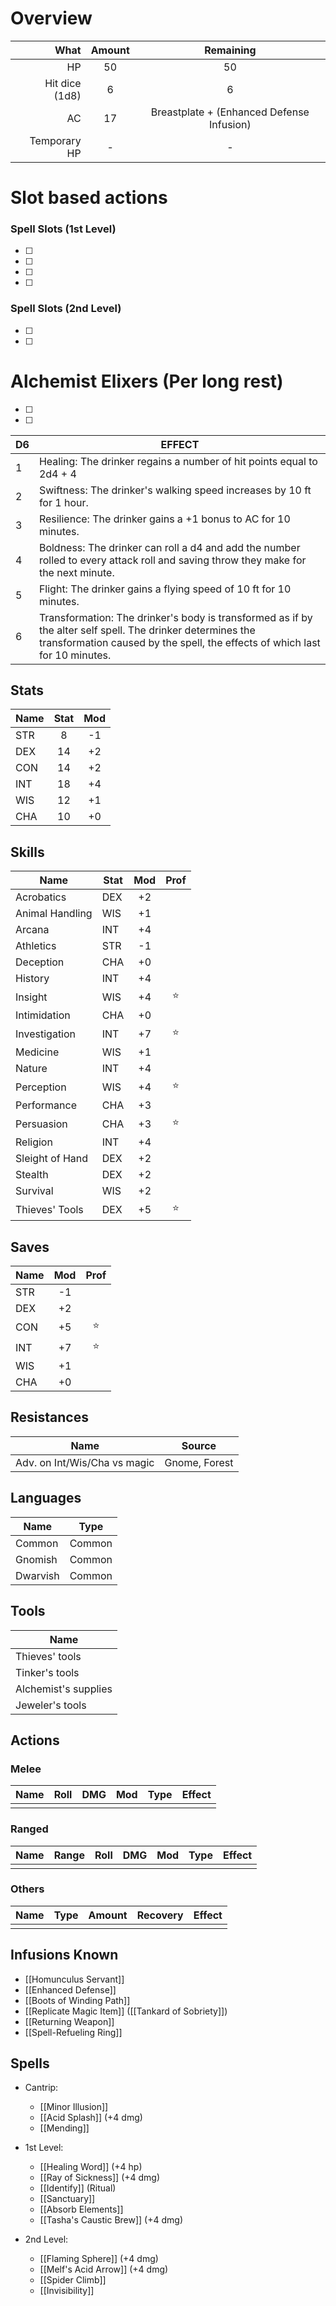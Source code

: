 # Overview
|           What | Amount |  Remaining  |
| --------------:|:------:|:-----------:|
|             HP |   50   |     50      |
| Hit dice (1d8) |   6    |      6      |
|             AC |   17   | Breastplate + (Enhanced Defense Infusion) | 
|   Temporary HP |   -    |      -      |

# Slot based actions
### Spell Slots (1st Level)
- [ ] 
- [ ] 
- [ ]  
- [ ] 
### Spell Slots (2nd Level)
- [ ] 
- [ ] 

# Alchemist Elixers (Per long rest)
- [ ] 
- [ ] 

| D6  | EFFECT                                                                                                                                                                                    |
| --- | ----------------------------------------------------------------------------------------------------------------------------------------------------------------------------------------- |
| 1   | Healing: The drinker regains a number of hit points equal to 2d4 + 4                                                                                             |
| 2   | Swiftness: The drinker's walking speed increases by 10 ft for 1 hour.                                                                                                                     |
| 3   | Resilience: The drinker gains a +1 bonus to AC for 10 minutes.                                                                                                                            |
| 4   | Boldness: The drinker can roll a d4 and add the number rolled to every attack roll and saving throw they make for the next minute.                                                        |
| 5   | Flight: The drinker gains a flying speed of 10 ft for 10 minutes.                                                                                                                         |
| 6   | Transformation: The drinker's body is transformed as if by the alter self spell. The drinker determines the transformation caused by the spell, the effects of which last for 10 minutes. |
## Stats
| Name | Stat | Mod |
| ---- |:----:|:---:|
| STR  |  8   | -1  |
| DEX  |  14  | +2  |
| CON  |  14  | +2  |
| INT  |  18  | +4  |
| WIS  |  12  | +1  |
| CHA  |  10  | +0  |

## Skills
| Name            | Stat | Mod | Prof |
| --------------- | ---- |:---:|:----:|
| Acrobatics      | DEX  | +2  |      |
| Animal Handling | WIS  | +1  |      |
| Arcana          | INT  | +4  |      |
| Athletics       | STR  | -1  |      |
| Deception       | CHA  | +0  |      |
| History         | INT  | +4  |      |
| Insight         | WIS  | +4  | ⭐️   | 
| Intimidation    | CHA  | +0  |      |
| Investigation   | INT  | +7  | ⭐️  |
| Medicine        | WIS  | +1  |      |
| Nature          | INT  | +4  |      |
| Perception      | WIS  | +4  | ⭐️  |
| Performance     | CHA  | +3  |      |
| Persuasion      | CHA  | +3  | ⭐️  |
| Religion        | INT  | +4  |      |
| Sleight of Hand | DEX  | +2  |      |
| Stealth         | DEX  | +2  |      |
| Survival        | WIS  | +2  |      |
| Thieves' Tools  | DEX  | +5  | ⭐️  |

## Saves
| Name | Mod | Prof |
| ---- |:---:|:----:|
| STR  | -1  |      |
| DEX  | +2  |      |
| CON  | +5  | ⭐️  |
| INT  | +7  | ⭐️  |
| WIS  | +1  |      | 
| CHA  | +0  |      |

## Resistances
| Name     | Source  |
|----------|---------|
| Adv. on Int/Wis/Cha vs magic | Gnome, Forest |

## Languages
| Name     | Type   |
| -------- | ------ |
| Common   | Common |
| Gnomish  | Common |
| Dwarvish | Common |

## Tools
| Name                 |
| -------------------- |
| Thieves' tools       |
| Tinker's tools       |
| Alchemist's supplies |
| Jeweler's tools      | 

## Actions
### Melee
| Name | Roll | DMG | Mod | Type | Effect |
| ---- | ---- | --- | --- | ---- | ------ |
|      |      |     |     |      |        |
### Ranged
| Name | Range | Roll | DMG | Mod | Type | Effect |
| ---- | ----- | ---- | --- | --- | ---- | ------ |
|      |       |      |     |     |      |        |
### Others
 | Name | Type | Amount | Recovery | Effect |
 | ---- | ---- | ------ | -------- | ------ |
 |      |      |        |          |        |


## Infusions Known
- [[Homunculus Servant]]
- [[Enhanced Defense]]
- [[Boots of Winding Path]]
- [[Replicate Magic Item]] ([[Tankard of Sobriety]])
- [[Returning Weapon]]
- [[Spell-Refueling Ring]]
## Spells
- Cantrip:
	- [[Minor Illusion]]
	- [[Acid Splash]] (+4 dmg)
	- [[Mending]]

- 1st Level:
	- [[Healing Word]] (+4 hp)
	- [[Ray of Sickness]] (+4 dmg)
	- [[Identify]] (Ritual)
	- [[Sanctuary]]
	- [[Absorb Elements]]
	- [[Tasha's Caustic Brew]] (+4 dmg)

- 2nd Level:
	- [[Flaming Sphere]] (+4 dmg)
	- [[Melf's Acid Arrow]] (+4 dmg)
	- [[Spider Climb]]
	- [[Invisibility]]